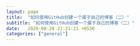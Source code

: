 ```yaml
---
layout: page
title:  "如何使用GitHub创建一个属于自己的博客（二）"
subtitle: "如何使用GitHub创建一个属于自己的博客（二）"
date:   2020-08-28 21:21:21 +0530
categories: ["general"]
---
```


#